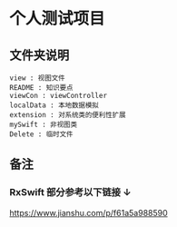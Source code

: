 #  个人测试项目

## 文件夹说明

    view : 视图文件
    README : 知识要点
    viewCon : viewController
    localData : 本地数据模拟
    extension : 对系统类的便利性扩展
    mySwift : 非视图类
    Delete : 临时文件

## 备注
 ### RxSwift 部分参考以下链接 ↓
  https://www.jianshu.com/p/f61a5a988590
